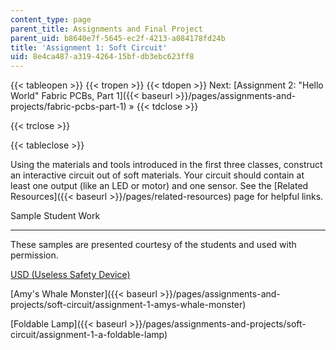 ```yaml
---
content_type: page
parent_title: Assignments and Final Project
parent_uid: b8640e7f-5645-ec2f-4213-a084178fd24b
title: 'Assignment 1: Soft Circuit'
uid: 8e4ca487-a319-4264-15bf-db3ebc623ff8
---
```


{{< tableopen >}}
{{< tropen >}}
{{< tdopen >}}
Next: [Assignment 2: "Hello World" Fabric PCBs, Part 1]({{< baseurl >}}/pages/assignments-and-projects/fabric-pcbs-part-1) »
{{< tdclose >}}

{{< trclose >}}

{{< tableclose >}}

Using the materials and tools introduced in the first three classes, construct an interactive circuit out of soft materials. Your circuit should contain at least one output (like an LED or motor) and one sensor. See the [Related Resources]({{< baseurl >}}/pages/related-resources) page for helpful links.

Sample Student Work  

----------------------

These samples are presented courtesy of the students and used with permission.

[USD (Useless Safety Device)](/courses/media-arts-and-sciences/mas-962-special-topics-new-textiles-spring-2010/assignments-and-projects/soft-circuit/assignment-1-usd-useless-safety-device-version-0.1)

[Amy's Whale Monster]({{< baseurl >}}/pages/assignments-and-projects/soft-circuit/assignment-1-amys-whale-monster)

[Foldable Lamp]({{< baseurl >}}/pages/assignments-and-projects/soft-circuit/assignment-1-a-foldable-lamp)